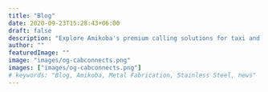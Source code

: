 ```yaml
---
title: "Blog"
date: 2020-09-23T15:28:43+06:00
draft: false
description: "Explore Amikoba's premium calling solutions for taxi and cab businesses across UK"
author: ""
featuredImage: ""
image: "images/og-cabconnects.png"
images: ["images/og-cabconnects.png"]
# keywords: "Blog, Amikoba, Metal Fabrication, Stainless Steel, news"
---
```

